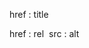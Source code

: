 <a> href : title
<link> href : rel
<img> src : alt
<script> src
seletor {propriedade: valor;}
h1{color: red ;}
font-size{10px;}
<id="nome"> #nome{ propriedade: valor;}
<class="nome"> .nome{propriedade: valor;}
propriedade = color, font-family, Font-size, font style, font-variant, background-color, text-align, text-decoration
seletor{margin: top, right, bottom, left} 